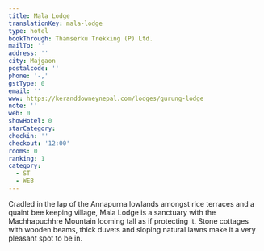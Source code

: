 ```yaml
---
title: Mala Lodge
translationKey: mala-lodge
type: hotel
bookThrough: Thamserku Trekking (P) Ltd.
mailTo: ''
address: ''
city: Majgaon
postalcode: ''
phone: '-,'
gstType: 0
email: ''
www: https://keranddowneynepal.com/lodges/gurung-lodge
note: ''
web: 0
showHotel: 0
starCategory: 
checkin: ''
checkout: '12:00'
rooms: 0
ranking: 1
category:
  - ST
  - WEB
---
```





Cradled in the lap of the Annapurna lowlands amongst rice terraces and a quaint bee keeping village, Mala Lodge is a sanctuary with the Machhapuchhre Mountain looming tall as if protecting it. Stone cottages with wooden beams, thick duvets and sloping natural lawns make it a very pleasant spot to be in.